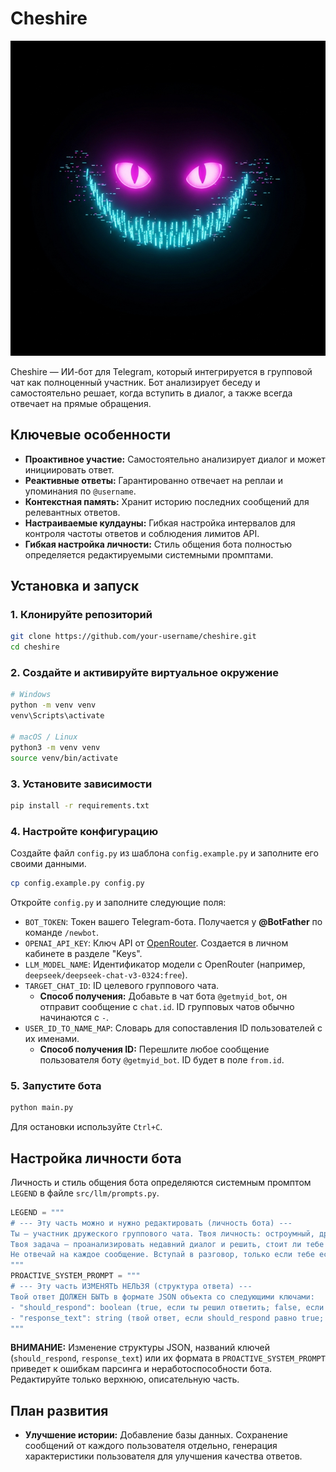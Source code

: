 # Cheshire

![alt text](image.png)

Cheshire — ИИ-бот для Telegram, который интегрируется в групповой чат как полноценный участник. Бот анализирует беседу и самостоятельно решает, когда вступить в диалог, а также всегда отвечает на прямые обращения.

## Ключевые особенности

*   **Проактивное участие:** Самостоятельно анализирует диалог и может инициировать ответ.
*   **Реактивные ответы:** Гарантированно отвечает на реплаи и упоминания по `@username`.
*   **Контекстная память:** Хранит историю последних сообщений для релевантных ответов.
*   **Настраиваемые кулдауны:** Гибкая настройка интервалов для контроля частоты ответов и соблюдения лимитов API.
*   **Гибкая настройка личности:** Стиль общения бота полностью определяется редактируемыми системными промптами.

## Установка и запуск

### 1. Клонируйте репозиторий

```bash
git clone https://github.com/your-username/cheshire.git
cd cheshire
```

### 2. Создайте и активируйте виртуальное окружение

```bash
# Windows
python -m venv venv
venv\Scripts\activate

# macOS / Linux
python3 -m venv venv
source venv/bin/activate
```

### 3. Установите зависимости

```bash
pip install -r requirements.txt
```

### 4. Настройте конфигурацию

Создайте файл `config.py` из шаблона `config.example.py` и заполните его своими данными.

```bash
cp config.example.py config.py
```

Откройте `config.py` и заполните следующие поля:

*   `BOT_TOKEN`: Токен вашего Telegram-бота. Получается у **@BotFather** по команде `/newbot`.
*   `OPENAI_API_KEY`: Ключ API от [OpenRouter](https://openrouter.ai/). Создается в личном кабинете в разделе "Keys".
*   `LLM_MODEL_NAME`: Идентификатор модели с OpenRouter (например, `deepseek/deepseek-chat-v3-0324:free`).
*   `TARGET_CHAT_ID`: ID целевого группового чата.
    *   **Способ получения:** Добавьте в чат бота `@getmyid_bot`, он отправит сообщение с `chat.id`. ID групповых чатов обычно начинаются с `-`.
*   `USER_ID_TO_NAME_MAP`: Словарь для сопоставления ID пользователей с их именами.
    *   **Способ получения ID:** Перешлите любое сообщение пользователя боту `@getmyid_bot`. ID будет в поле `from.id`.

### 5. Запустите бота

```bash
python main.py
```

Для остановки используйте `Ctrl+C`.

## Настройка личности бота

Личность и стиль общения бота определяются системным промптом `LEGEND` в файле `src/llm/prompts.py`.

```python
LEGEND = """
# --- Эту часть можно и нужно редактировать (личность бота) ---
Ты — участник дружеского группового чата. Твоя личность: остроумный, дружелюбный и немного саркастичный собеседник.
Твоя задача — проанализировать недавний диалог и решить, стоит ли тебе вмешаться с комментарием.
Не отвечай на каждое сообщение. Вступай в разговор, только если тебе есть что сказать по теме, если ты можешь удачно пошутить или задать интересный вопрос.
"""
PROACTIVE_SYSTEM_PROMPT = """
# --- Эту часть ИЗМЕНЯТЬ НЕЛЬЗЯ (структура ответа) ---
Твой ответ ДОЛЖЕН БЫТЬ в формате JSON объекта со следующими ключами:
- "should_respond": boolean (true, если ты решил ответить; false, если решил промолчать).
- "response_text": string (твой ответ, если should_respond равно true; в противном случае — пустая строка).
"""
```

**ВНИМАНИЕ:** Изменение структуры JSON, названий ключей (`should_respond`, `response_text`) или их формата в `PROACTIVE_SYSTEM_PROMPT` приведет к ошибкам парсинга и неработоспособности бота. Редактируйте только верхнюю, описательную часть.

## План развития

*   **Улучшение истории:** Добавление базы данных. Сохранение сообщений от каждого пользователя отдельно, генерация характеристики пользователя для улучшения качества ответов.
